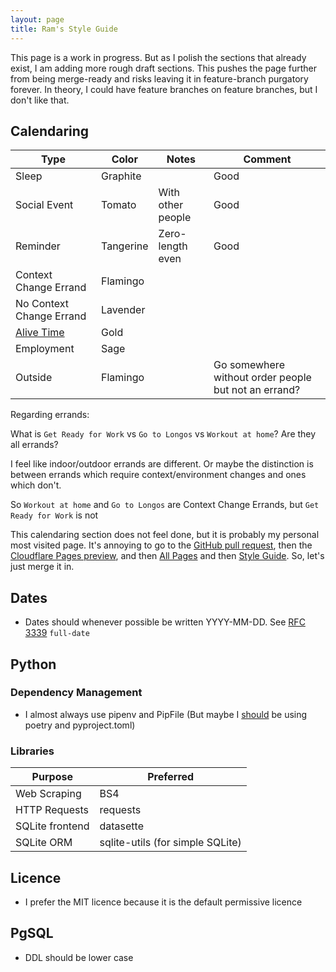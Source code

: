 ```yaml
---
layout: page
title: Ram's Style Guide
---
```


This page is a work in progress. But as I polish the sections that already exist, I am adding more rough draft sections. This pushes the page further from being merge-ready and risks leaving it in feature-branch purgatory forever. In theory, I could have feature branches on feature branches, but I don't like that.


## Calendaring

<!-- 
Color Name: Tomato, Hex Code: #D50000
Color Name: Flamingo, Hex Code: #E67C73
Color Name: Tangerine, Hex Code: #F4511E
Color Name: Banana, Hex Code: #F6BF26
Color Name: Sage, Hex Code: #33B679
Color Name: Basil, Hex Code: #0B8043
Color Name: Peacock, Hex Code: #039BE5
Color Name: Blueberry, Hex Code: #3F51B5
Color Name: Lavender, Hex Code: #7986CB
Color Name: Grape, Hex Code: #8E24AA
Color Name: Graphite, Hex Code: #616161
Color Name: Calendar colour, Hex Code: #4285F4
-->

| Type                                                                           | Color     | Notes             | Comment                                              |
|--------------------------------------------------------------------------------|-----------|-------------------|------------------------------------------------------|
| Sleep                                                                          | Graphite  |                   | Good                                                 |
| Social Event                                                                   | Tomato    | With other people | Good                                                 |
| Reminder                                                                       | Tangerine | Zero-length even  | Good                                                 |
| Context Change Errand                                                          | Flamingo  |                   |                                                      |
| No Context Change Errand                                                       | Lavender  |                   |                                                      |
| [Alive Time](https://ryanholiday.net/will-you-choose-alive-time-or-dead-time/) | Gold      |                   |                                                      |
| Employment                                                                     | Sage      |                   |                                                      |
| Outside                                                                        | Flamingo  |                   | Go somewhere without order people but not an errand? |                                                                        |

Regarding errands:

What is `Get Ready for Work` vs `Go to Longos` vs `Workout at home`? Are they all errands? 

I feel like indoor/outdoor errands are different. Or maybe the distinction is between errands which require context/environment changes and ones which don't.  

So `Workout at home` and `Go to Longos` are Context Change Errands, but `Get Ready for Work` is not

This calendaring section does not feel done, but it is probably my personal most visited page. It's annoying to go to the [GitHub pull request](https://github.com/RamVasuthevan/Personal-Website/pull/458), then the [Cloudflare Pages preview](https://style-guide-calendaring.personal-website-a13.pages.dev/), and then [All Pages](https://style-guide-calendaring.personal-website-a13.pages.dev/all-pages) and then [Style Guide](https://style-guide-calendaring.personal-website-a13.pages.dev/style-guide). So, let's just merge it in.

## Dates

- Dates should whenever possible be written YYYY-MM-DD. See [RFC 3339](https://www.rfc-editor.org/rfc/rfc3339#section-5.6) `full-date`

## Python

### Dependency Management
- I almost always use pipenv and PipFile (But maybe I [should](https://til.simonwillison.net/python/pyproject) be using poetry and pyproject.toml)

### Libraries

| Purpose               | Preferred                        |
|-----------------------|----------------------------------|
| Web Scraping          | BS4        |
| HTTP Requests         | requests                         |
| SQLite frontend      | datasette                        |
| SQLite ORM     | sqlite-utils (for simple SQLite) |


## Licence
- I prefer the MIT licence because it is the default permissive licence

## PgSQL

- DDL should be lower case



